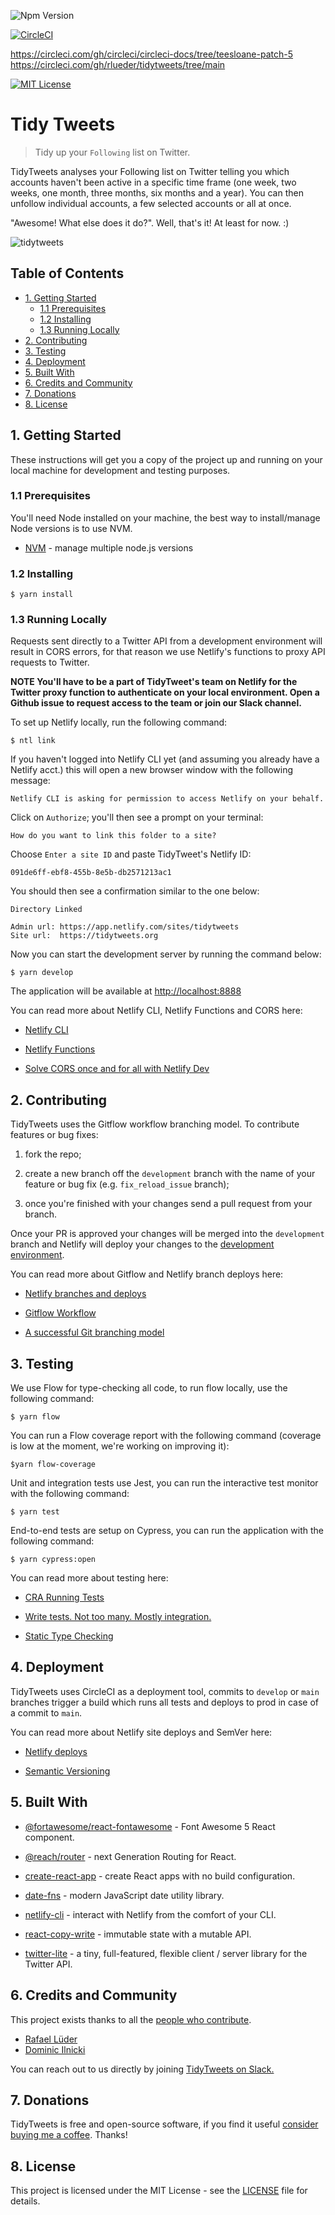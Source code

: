 ![Npm Version](https://img.shields.io/badge/version-1.0.0-blue.svg)

[![CircleCI](https://circleci.com/gh/circleci/circleci-docs/tree/teesloane-patch-5.svg?style=shield&display=inline-block)](https://circleci.com/gh/circleci/circleci-docs/tree/teesloane-patch-5)

https://circleci.com/gh/circleci/circleci-docs/tree/teesloane-patch-5
https://circleci.com/gh/rlueder/tidytweets/tree/main

[![MIT License](https://img.shields.io/badge/License-MIT-yellow.svg?display=inline-block)](https://github.com/rlueder/tidytweets/blob/main/LICENSE)

# Tidy Tweets

> Tidy up your `Following` list on Twitter.

TidyTweets analyses your Following list on Twitter telling you which accounts haven't been active in a specific time frame (one week, two weeks, one month, three months, six months and a year). You can then unfollow individual accounts, a few selected accounts or all at once.

"Awesome! What else does it do?". Well, that's it! At least for now. :)

![tidytweets](tidytweets.gif)

## Table of Contents

- [1. Getting Started](#1-getting-started)
  - [1.1 Prerequisites](#1.1-prerequisites)
  - [1.2 Installing](#1.2-installing)
  - [1.3 Running Locally](#1.3-running-locally)
- [2. Contributing](#2-contributing)
- [3. Testing](#3-testing)
- [4. Deployment](#4-deployment)
- [5. Built With](#5-built-with)
- [6. Credits and Community](#6-credits-and-community)
- [7. Donations](#7-donations)
- [8. License](#8-license)

## 1. Getting Started

These instructions will get you a copy of the project up and running on your local machine for development and testing purposes.

### 1.1 Prerequisites

You'll need Node installed on your machine, the best way to install/manage Node versions is to use NVM.

- [NVM](https://github.com/nvm-sh/nvm) - manage multiple node.js versions

### 1.2 Installing

```
$ yarn install
```

### 1.3 Running Locally

Requests sent directly to a Twitter API from a development environment will result in CORS errors, for that reason we use Netlify's functions to proxy API requests to Twitter.

**NOTE You'll have to be a part of TidyTweet's team on Netlify for the Twitter proxy function to authenticate on your local environment. Open a Github issue to request access to the team or join our Slack channel.**

To set up Netlify locally, run the following command:

```
$ ntl link
```

If you haven't logged into Netlify CLI yet (and assuming you already have a Netlify acct.) this will open a new browser window with the following message:

```
Netlify CLI is asking for permission to access Netlify on your behalf.
```

Click on `Authorize`; you'll then see a prompt on your terminal:

```
How do you want to link this folder to a site?
```

Choose `Enter a site ID` and paste TidyTweet's Netlify ID:

```
091de6ff-ebf8-455b-8e5b-db2571213ac1
```

You should then see a confirmation similar to the one below:

```
Directory Linked

Admin url: https://app.netlify.com/sites/tidytweets
Site url:  https://tidytweets.org

```

Now you can start the development server by running the command below:

```
$ yarn develop
```

The application will be available at [http://localhost:8888](http://localhost:8888)

You can read more about Netlify CLI, Netlify Functions and CORS here:

- [Netlify CLI](https://cli.netlify.com/)

- [Netlify Functions](https://docs.netlify.com/functions/overview/)

- [Solve CORS once and for all with Netlify Dev](https://alligator.io/nodejs/solve-cors-once-and-for-all-netlify-dev/)

## 2. Contributing

TidyTweets uses the Gitflow workflow branching model. To contribute features or bug fixes:

1. fork the repo;

2. create a new branch off the `development` branch with the name of your feature or bug fix (e.g. `fix_reload_issue` branch);

3. once you're finished with your changes send a pull request from your branch.

Once your PR is approved your changes will be merged into the `development` branch and Netlify will deploy your changes to the [development environment](https://development--tidytweets.netlify.app/).

You can read more about Gitflow and Netlify branch deploys here:

- [Netlify branches and deploys](https://docs.netlify.com/site-deploys/overview/#branches-and-deploys)

- [Gitflow Workflow](https://www.atlassian.com/git/tutorials/comparing-workflows/gitflow-workflow)

- [A successful Git branching model](https://nvie.com/posts/a-successful-git-branching-model/)

## 3. Testing

We use Flow for type-checking all code, to run flow locally, use the following command:

```
$ yarn flow
```

You can run a Flow coverage report with the following command (coverage is low at the moment, we're working on improving it):

```
$yarn flow-coverage
```

Unit and integration tests use Jest, you can run the interactive test monitor with the following command:

```
$ yarn test
```

End-to-end tests are setup on Cypress, you can run the application with the following command:

```
$ yarn cypress:open
```

You can read more about testing here:

- [CRA Running Tests](https://create-react-app.dev/docs/running-tests)

- [Write tests. Not too many. Mostly integration.](https://kentcdodds.com/blog/write-tests)

- [Static Type Checking](https://reactjs.org/docs/static-type-checking.html)

## 4. Deployment

TidyTweets uses CircleCI as a deployment tool, commits to `develop` or `main` branches trigger a build which runs all tests and deploys to prod in case of a commit to `main`.

You can read more about Netlify site deploys and SemVer here:

- [Netlify deploys](https://docs.netlify.com/site-deploys/overview/)

- [Semantic Versioning](https://semver.org/)

## 5. Built With

- [@fortawesome/react-fontawesome](https://github.com/FortAwesome/react-fontawesome) - Font Awesome 5 React component.

- [@reach/router](https://github.com/reach/router) - next Generation Routing for React.

- [create-react-app](https://github.com/facebook/create-react-app) - create React apps with no build configuration.

- [date-fns](https://github.com/date-fns/date-fns) - modern JavaScript date utility library.

- [netlify-cli](https://github.com/netlify/cli) - interact with Netlify from the comfort of your CLI.

- [react-copy-write](https://github.com/aweary/react-copy-write) - immutable state with a mutable API.

- [twitter-lite](https://github.com/draftbit/twitter-lite) - a tiny, full-featured, flexible client / server library for the Twitter API.

## 6. Credits and Community

This project exists thanks to all the <a href="https://github.com/rlueder/tidytweets/graphs/contributors">people who contribute</a>.

- [Rafael Lüder](https://github.com/rlueder)
- [Dominic Ilnicki](https://github.com/Ilnicki010)

You can reach out to us directly by joining [TidyTweets on Slack.](https://join.slack.com/t/tidytweets/shared_invite/zt-fa0kmbu9-bPWUvBCnvDjgVWgxyJz7~w)

## 7. Donations

TidyTweets is free and open-source software, if you find it useful [consider buying me a coffee](https://www.buymeacoffee.com/rlueder). Thanks!

## 8. License

This project is licensed under the MIT License - see the [LICENSE](LICENSE) file for details.
